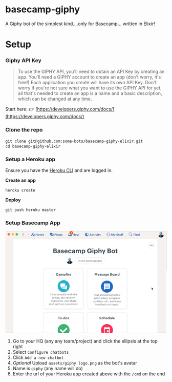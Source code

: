 # basecamp-giphy
A Giphy bot of the simplest kind....only for Basecamp... written in Elixir!

# Setup

### Giphy API Key

>To use the GIPHY API, you'll need to obtain an API Key by creating an app. You'll need a GIPHY account to create an app (don't worry, it's free!) Each application you create will have its own API Key. Don't worry if you're not sure what you want to use the GIPHY API for yet, all that's needed to create an app is a name and a basic description, which can be changed at any time.

Start here: 👉 [https://developers.giphy.com/docs/](https://developers.giphy.com/docs/)

### Clone the repo

```
git clone git@github.com:some-bots/basecamp-giphy-elixir.git
cd basecamp-giphy-elixir
```

### Setup a Heroku app

Ensure you have the [Heroku CLI](https://devcenter.heroku.com/categories/command-line) and are logged in.

**Create an app**

```
heroku create
```

**Deploy**

```
git push heroku master
```

### Setup Basecamp App

![add-chat-bot](https://github.com/some-bots/basecamp-giphy/raw/master/assets/add-chat-bot.gif)

1. Go to your HQ (any any team/project) and click the ellipsis at the top right
1. Select `Configure chatbots`
1. Click `Add a new chatbot`
1. _Optional_ Upload `assets/giphy logo.png` as the bot's avatar
1. Name is `giphy` (any name will do)
1. Enter the url of your Heroku app created above with the `/cmd` on the end
